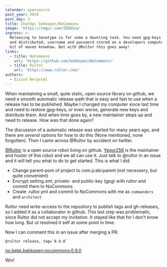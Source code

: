 ```yaml
---
calendar: opensource
post_year: 2019
post_day: 3
title: ChatOps bekkopen/NoCommons
image: 'https://imgur.com/IEDU3cw'
ingress: >-
  Releasing to Sonatype is for some a daunting task. You need gpg-keys generated
  and distributed, username and password stored on a developers computer and a
  bit of maven knowhow. But with @Rultor this goes away!
links:
  - title: NoCommons
    url: 'https://github.com/bekkopen/NoCommons/'
  - title: Rultor
    url: 'https://www.rultor.com/'
authors:
  - Eivind Bergstøl
---
```

When maintaining a small, quite static, open source library on github, we need a smooth automatic release-path that is easy and fast to use when a release has to be published. Maybe I changed my computer since last time and need to restore gpg-keys, or even worse, generate new keys and distribute them. And when time goes by, a new maintainer steps up and need to release. How was that done again?

The discussion of a automatic release was started for many years ago, and there are _several_ options for how to do this (None mentioned, none forgotten). Then I came across @Rultor by accident on twitter.

[@Rultor](http://rultor.com) is a open source robot living on github. [Yegor256](https://www.yegor256.com) is the maintainer and hoster of this robot and we all can use it. Just talk to @rultor in an issue and it will tell you what to do to get started. This is what I did:

* Change parent-pom of project to com.jcabi:parent (not necessery, but quite convenient)
* Encrypt setting.xml, private- and public-key (gpg) with rultor and commit them to NoCommons
* Create .rultor.yml and commit to NoCommons with me as `commanders` and `architect`

Rultor need write-access to the repository to publish tags and gh-releases, so I added it as a collaborator in github. This last step was problematic, since Rultor did not accept my invitation. It stayed like that for I don't know how long. But ut resolved it self at some point in time.

Now I can comment this in an issue after merging a PR:

``` @rultor release, tag=`0.9.0` ```

[no.bekk.bekkopen:nocommons:0.9.0](https://github.com/bekkopen/NoCommons/releases/tag/0.9.0)

Win!
